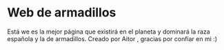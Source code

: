 # Web de armadillos

Está we es la mejor página que existirá en el planeta y dominará la raza española y la de armadillos. Creado por Aitor , gracias por confiar en mi :)